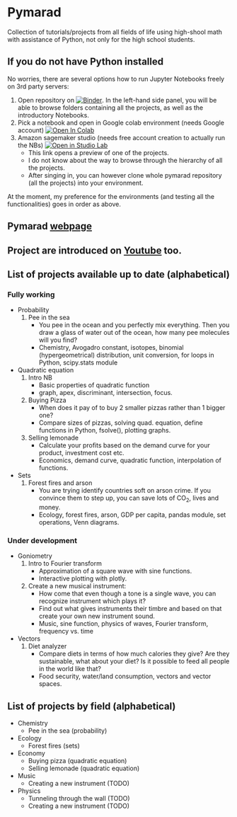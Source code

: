 # Pymarad
Collection of tutorials/projects from all fields of life using high-shool math with assistance of Python, not only for the high school students.

## If you do not have Python installed
No worries, there are several options how to run Jupyter Notebooks freely on 3rd party servers:

1. Open repository on [![Binder](https://mybinder.org/badge_logo.svg)](https://mybinder.org/v2/gh/palec87/pymarad/HEAD). In the left-hand side panel, you will be able to browse folders containing all the projects, as well as the introductory Notebooks.
2. Pick a notebook and open in Google colab environment (needs Google account) [![Open In Colab](https://colab.research.google.com/assets/colab-badge.svg)](https://colab.research.google.com/github/palec87/pymarad/blob/)
3. Amazon sagemaker studio (needs free account creation to actually run the NBs) [![Open in Studio Lab](https://studiolab.sagemaker.aws/studiolab.svg)](https://studiolab.sagemaker.aws/import/github/palec87/pymarad/blob/main/en/05_probability/wee_sea_task.ipynb)
    * This link opens a preview of one of the projects. 
    * I do not know about the way to browse through the hierarchy of all the projects.
    * After singing in, you can however clone whole pymarad repository (all the projects) into your environment.

At the moment, my preference for the environments (and testing all the functionalities) goes in order as above.

## Pymarad [webpage](https://www.tutor-online.biz/)

## Project are introduced on [Youtube](https://www.youtube.com/channel/UC9FRDaR5N5AzggJGQUaiCTQ) too.

## List of projects available up to date (alphabetical)
### Fully working
* Probability
    1. Pee in the sea
        * You pee in the ocean and you perfectly mix everything. Then you draw a glass of water out of the ocean, how many pee molecules will you find?
        * Chemistry, Avogadro constant, isotopes, binomial (hypergeometrical) distribution, unit conversion, for loops in Python, scipy.stats module
* Quadratic equation
  1. Intro NB
        * Basic properties of quadratic function
        * graph, apex, discriminant, intersection, focus.
  2. Buying Pizza
        * When does it pay of to buy 2 smaller pizzas rather than 1 bigger one?
        * Compare sizes of pizzas, solving quad. equation, define functions in Python, fsolve(), plotting graphs.
  3. Selling lemonade
        * Calculate your profits based on the demand curve for your product, investment cost etc.
        * Economics, demand curve, quadratic function, interpolation of functions.
* Sets
  1. Forest fires and arson
        * You are trying identify countries soft on arson crime. If you convince them to step up, you can save lots of CO<sub>2</sub>, lives and money.
        * Ecology, forest fires, arson, GDP per capita, pandas module, set operations, Venn diagrams.

### Under development
* Goniometry
  1. Intro to Fourier transform
        * Approximation of a square wave with sine functions.
        * Interactive plotting with plotly. 
  2. Create a new musical instrument:
        * How come that even though a tone is a single wave, you can recognize instrument which plays it?
        * Find out what gives instruments their timbre and based on that create your own new instrument sound.
        * Music, sine function, physics of waves, Fourier transform, frequency vs. time
* Vectors
  1. Diet analyzer
        * Compare diets in terms of how much calories they give? Are they sustainable, what about your diet? Is it possible to feed all people in the world like that?
        * Food security, water/land consumption, vectors and vector spaces.



## List of projects by field (alphabetical)
* Chemistry
    * Pee in the sea (probability)
* Ecology 
    * Forest fires (sets)
* Economy
    * Buying pizza (quadratic equation)
    * Selling lemonade (quadratic equation)
* Music
    * Creating a new instrument (TODO)
* Physics
    * Tunneling through the wall (TODO)
    * Creating a new instrument (TODO)
